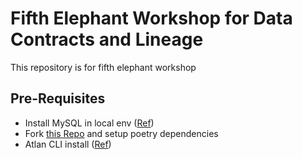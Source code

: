 # Fifth Elephant Workshop for Data Contracts and Lineage
This repository is for fifth elephant workshop

## Pre-Requisites
* Install MySQL in local env ([Ref](https://dev.mysql.com/downloads/mysql/))
* Fork [this Repo](https://github.com/bichitra95/fe-contracts-lineage-workshop) and setup poetry dependencies
* Atlan CLI install ([Ref](https://developer.atlan.com/sdks/cli/))

